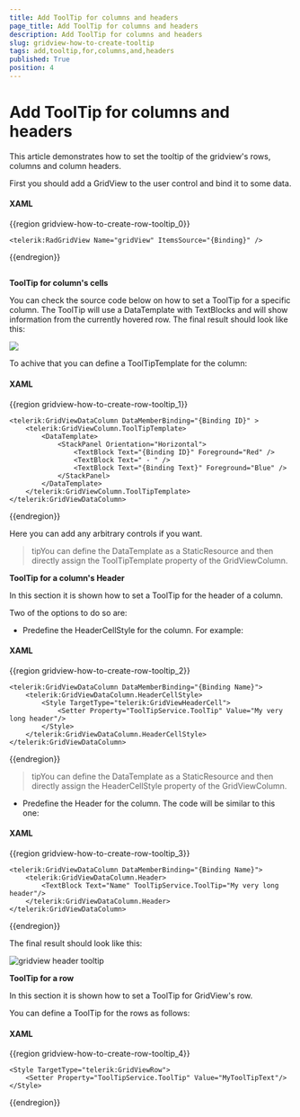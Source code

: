 ```yaml
---
title: Add ToolTip for columns and headers
page_title: Add ToolTip for columns and headers
description: Add ToolTip for columns and headers
slug: gridview-how-to-create-tooltip
tags: add,tooltip,for,columns,and,headers
published: True
position: 4
---
```


# Add ToolTip for columns and headers

This article demonstrates how to set the tooltip of the gridview's rows, columns and column headers.

First you should add a GridView to the user control and bind it to some data.

#### __XAML__

{{region gridview-how-to-create-row-tooltip_0}}

	<telerik:RadGridView Name="gridView" ItemsSource="{Binding}" />
{{endregion}}

## 

__ToolTip for column's cells__

You can check the source code below on how to set a ToolTip for a specific column. The ToolTip will use a DataTemplate with TextBlocks and will show information from the currently hovered row. The final result should look like this:

![](images/gridview_row_tooltip.png)


To achive that you can define a ToolTipTemplate for the column:

#### __XAML__

{{region gridview-how-to-create-row-tooltip_1}}

	<telerik:GridViewDataColumn DataMemberBinding="{Binding ID}" >
	    <telerik:GridViewColumn.ToolTipTemplate>
	        <DataTemplate>
	            <StackPanel Orientation="Horizontal">
	                <TextBlock Text="{Binding ID}" Foreground="Red" />
	                <TextBlock Text=" - " />
	                <TextBlock Text="{Binding Text}" Foreground="Blue" />
	            </StackPanel>
	        </DataTemplate>
	    </telerik:GridViewColumn.ToolTipTemplate>
	</telerik:GridViewDataColumn>
{{endregion}}

Here you can add any arbitrary controls if you want.


>tipYou can define the DataTemplate as a StaticResource and then directly assign the ToolTipTemplate property of the GridViewColumn.

__ToolTip for a column's Header__

In this section it is shown how to set a ToolTip for the header of a column.

Two of the options to do so are:

* Predefine the HeaderCellStyle for the column. For example:

#### __XAML__

{{region gridview-how-to-create-row-tooltip_2}}

	<telerik:GridViewDataColumn DataMemberBinding="{Binding Name}">
	    <telerik:GridViewDataColumn.HeaderCellStyle>
	        <Style TargetType="telerik:GridViewHeaderCell">
	            <Setter Property="ToolTipService.ToolTip" Value="My very long header"/>
	        </Style>
	    </telerik:GridViewDataColumn.HeaderCellStyle>
	</telerik:GridViewDataColumn>
{{endregion}}


>tipYou can define the DataTemplate as a StaticResource and then directly assign the HeaderCellStyle property of the GridViewColumn.

* Predefine the Header for the column. The code will be similar to this one:

#### __XAML__

{{region gridview-how-to-create-row-tooltip_3}}

	<telerik:GridViewDataColumn DataMemberBinding="{Binding Name}">
	    <telerik:GridViewDataColumn.Header>
	        <TextBlock Text="Name" ToolTipService.ToolTip="My very long header"/>
	    </telerik:GridViewDataColumn.Header>
	</telerik:GridViewDataColumn>
{{endregion}}

The final result should look like this:

![gridview header tooltip](images/gridview_header_tooltip.png)

__ToolTip for a row__

In this section it is shown how to set a ToolTip for GridView's row.

You can define a ToolTip for the rows as follows:

#### __XAML__

{{region gridview-how-to-create-row-tooltip_4}}

	<Style TargetType="telerik:GridViewRow"> 
		<Setter Property="ToolTipService.ToolTip" Value="MyToolTipText"/>
	</Style>
{{endregion}}


